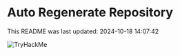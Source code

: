 # Auto Regenerate Repository

This README was last updated: 2024-10-18 14:07:42

 ![TryHackMe](https://tryhackme.com/badge/533634)
